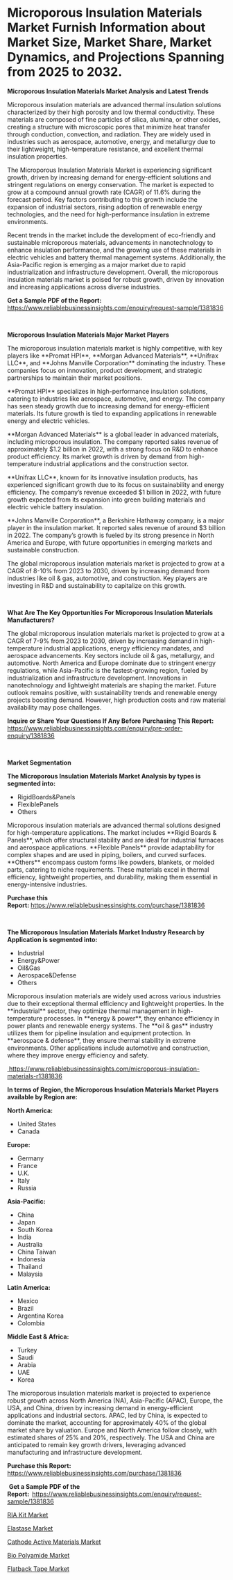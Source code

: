 <p><h1>Microporous Insulation Materials Market Furnish Information about Market Size, Market Share, Market Dynamics, and Projections Spanning from 2025 to 2032.</h1></p><p><strong>Microporous Insulation Materials Market Analysis and Latest Trends</strong></p>
<p><p>Microporous insulation materials are advanced thermal insulation solutions characterized by their high porosity and low thermal conductivity. These materials are composed of fine particles of silica, alumina, or other oxides, creating a structure with microscopic pores that minimize heat transfer through conduction, convection, and radiation. They are widely used in industries such as aerospace, automotive, energy, and metallurgy due to their lightweight, high-temperature resistance, and excellent thermal insulation properties.</p><p>The Microporous Insulation Materials Market is experiencing significant growth, driven by increasing demand for energy-efficient solutions and stringent regulations on energy conservation. The market is expected to grow at a compound annual growth rate (CAGR) of 11.6% during the forecast period. Key factors contributing to this growth include the expansion of industrial sectors, rising adoption of renewable energy technologies, and the need for high-performance insulation in extreme environments.</p><p>Recent trends in the market include the development of eco-friendly and sustainable microporous materials, advancements in nanotechnology to enhance insulation performance, and the growing use of these materials in electric vehicles and battery thermal management systems. Additionally, the Asia-Pacific region is emerging as a major market due to rapid industrialization and infrastructure development. Overall, the microporous insulation materials market is poised for robust growth, driven by innovation and increasing applications across diverse industries.</p></p>
<p><strong>Get a Sample PDF of the Report:&nbsp;</strong> <a href="https://www.reliablebusinessinsights.com/enquiry/request-sample/1381836?utm_campaign=63&utm_medium=2&utm_source=Github&utm_content=ia&utm_term=25012025&utm_id=microporous-insulation-materials">https://www.reliablebusinessinsights.com/enquiry/request-sample/1381836</a></p>
<p>&nbsp;</p>
<p><strong>Microporous Insulation Materials Major Market Players</strong></p>
<p><p>The microporous insulation materials market is highly competitive, with key players like **Promat HPI**, **Morgan Advanced Materials**, **Unifrax LLC**, and **Johns Manville Corporation** dominating the industry. These companies focus on innovation, product development, and strategic partnerships to maintain their market positions.</p><p>**Promat HPI** specializes in high-performance insulation solutions, catering to industries like aerospace, automotive, and energy. The company has seen steady growth due to increasing demand for energy-efficient materials. Its future growth is tied to expanding applications in renewable energy and electric vehicles.</p><p>**Morgan Advanced Materials** is a global leader in advanced materials, including microporous insulation. The company reported sales revenue of approximately $1.2 billion in 2022, with a strong focus on R&D to enhance product efficiency. Its market growth is driven by demand from high-temperature industrial applications and the construction sector.</p><p>**Unifrax LLC**, known for its innovative insulation products, has experienced significant growth due to its focus on sustainability and energy efficiency. The company’s revenue exceeded $1 billion in 2022, with future growth expected from its expansion into green building materials and electric vehicle battery insulation.</p><p>**Johns Manville Corporation**, a Berkshire Hathaway company, is a major player in the insulation market. It reported sales revenue of around $3 billion in 2022. The company’s growth is fueled by its strong presence in North America and Europe, with future opportunities in emerging markets and sustainable construction.</p><p>The global microporous insulation materials market is projected to grow at a CAGR of 8-10% from 2023 to 2030, driven by increasing demand from industries like oil & gas, automotive, and construction. Key players are investing in R&D and sustainability to capitalize on this growth.</p></p>
<p>&nbsp;</p>
<p><strong>What Are The Key Opportunities For Microporous Insulation Materials Manufacturers?</strong></p>
<p><p>The global microporous insulation materials market is projected to grow at a CAGR of 7-9% from 2023 to 2030, driven by increasing demand in high-temperature industrial applications, energy efficiency mandates, and aerospace advancements. Key sectors include oil & gas, metallurgy, and automotive. North America and Europe dominate due to stringent energy regulations, while Asia-Pacific is the fastest-growing region, fueled by industrialization and infrastructure development. Innovations in nanotechnology and lightweight materials are shaping the market. Future outlook remains positive, with sustainability trends and renewable energy projects boosting demand. However, high production costs and raw material availability may pose challenges.</p></p>
<p><strong>Inquire or Share Your Questions If Any Before Purchasing This Report:</strong> <a href="https://www.reliablebusinessinsights.com/enquiry/pre-order-enquiry/1381836?utm_campaign=63&utm_medium=2&utm_source=Github&utm_content=ia&utm_term=25012025&utm_id=microporous-insulation-materials">https://www.reliablebusinessinsights.com/enquiry/pre-order-enquiry/1381836</a></p>
<p>&nbsp;</p>
<p><strong>Market Segmentation</strong></p>
<p><strong>The Microporous Insulation Materials Market Analysis by types is segmented into:</strong></p>
<p><ul><li>RigidBoards&Panels</li><li>FlexiblePanels</li><li>Others</li></ul></p>
<p><p>Microporous insulation materials are advanced thermal solutions designed for high-temperature applications. The market includes **Rigid Boards & Panels**, which offer structural stability and are ideal for industrial furnaces and aerospace applications. **Flexible Panels** provide adaptability for complex shapes and are used in piping, boilers, and curved surfaces. **Others** encompass custom forms like powders, blankets, or molded parts, catering to niche requirements. These materials excel in thermal efficiency, lightweight properties, and durability, making them essential in energy-intensive industries.</p></p>
<p><strong>Purchase this Report:&nbsp;</strong><a href="https://www.reliablebusinessinsights.com/purchase/1381836?utm_campaign=63&utm_medium=2&utm_source=Github&utm_content=ia&utm_term=25012025&utm_id=microporous-insulation-materials">https://www.reliablebusinessinsights.com/purchase/1381836</a></p>
<p>&nbsp;</p>
<p><strong>The Microporous Insulation Materials Market Industry Research by Application is segmented into:</strong></p>
<p><ul><li>Industrial</li><li>Energy&Power</li><li>Oil&Gas</li><li>Aerospace&Defense</li><li>Others</li></ul></p>
<p><p>Microporous insulation materials are widely used across various industries due to their exceptional thermal efficiency and lightweight properties. In the **industrial** sector, they optimize thermal management in high-temperature processes. In **energy & power**, they enhance efficiency in power plants and renewable energy systems. The **oil & gas** industry utilizes them for pipeline insulation and equipment protection. In **aerospace & defense**, they ensure thermal stability in extreme environments. Other applications include automotive and construction, where they improve energy efficiency and safety.</p></p>
<p><a href="https://www.reliablebusinessinsights.com/microporous-insulation-materials-r1381836?utm_campaign=63&utm_medium=2&utm_source=Github&utm_content=ia&utm_term=25012025&utm_id=microporous-insulation-materials">&nbsp;https://www.reliablebusinessinsights.com/microporous-insulation-materials-r1381836</a></p>
<p><strong>In terms of Region, the Microporous Insulation Materials Market Players available by Region are:</strong></p>
<p>
    <p> <strong> North America: </strong>
        <ul>
            <li>United States</li>
            <li>Canada</li>
        </ul>
        </p> 
    <p> <strong> Europe: </strong>
        <ul>
            <li>Germany</li>
            <li>France</li>
            <li>U.K.</li>
            <li>Italy</li>
            <li>Russia</li>
        </ul>
        </p> 
    <p> <strong> Asia-Pacific: </strong>
        <ul>
            <li>China</li>
            <li>Japan</li>
            <li>South Korea</li>
            <li>India</li>
            <li>Australia</li>
            <li>China Taiwan</li>
            <li>Indonesia</li>
            <li>Thailand</li>
            <li>Malaysia</li>
        </ul>
        </p> 
    <p> <strong> Latin America: </strong>
        <ul>
            <li>Mexico</li>
            <li>Brazil</li>
            <li>Argentina Korea</li>
            <li>Colombia</li>
        </ul>
        </p> 
    <p> <strong> Middle East & Africa: </strong>
        <ul>
            <li>Turkey</li>
            <li>Saudi</li>
            <li>Arabia</li>
            <li>UAE</li>
            <li>Korea</li>
        </ul>
    </p>
    </p>
<p><p>The microporous insulation materials market is projected to experience robust growth across North America (NA), Asia-Pacific (APAC), Europe, the USA, and China, driven by increasing demand in energy-efficient applications and industrial sectors. APAC, led by China, is expected to dominate the market, accounting for approximately 40% of the global market share by valuation. Europe and North America follow closely, with estimated shares of 25% and 20%, respectively. The USA and China are anticipated to remain key growth drivers, leveraging advanced manufacturing and infrastructure development.</p></p>
<p><strong>Purchase this Report: </strong><a href="https://www.reliablebusinessinsights.com/purchase/1381836?utm_campaign=63&utm_medium=2&utm_source=Github&utm_content=ia&utm_term=25012025&utm_id=microporous-insulation-materials">https://www.reliablebusinessinsights.com/purchase/1381836</a></p>
<p>&nbsp;<strong>Get a Sample PDF of the Report:&nbsp;&nbsp;</strong><a href="https://www.reliablebusinessinsights.com/enquiry/request-sample/1381836?utm_campaign=63&utm_medium=2&utm_source=Github&utm_content=ia&utm_term=25012025&utm_id=microporous-insulation-materials">https://www.reliablebusinessinsights.com/enquiry/request-sample/1381836</a></p>
<p><strong></strong></p>
<p><p><a href="https://github.com/kuhlpage323/Market-Research-Report-List-1/blob/main/ria-kit-market.md?utm_campaign=63&utm_medium=2&utm_source=Github&utm_content=ia&utm_term=25012025&utm_id=microporous-insulation-materials">RIA Kit Market</a></p><p><a href="https://github.com/jamastodola515/Market-Research-Report-List-1/blob/main/elastase-market.md?utm_campaign=63&utm_medium=2&utm_source=Github&utm_content=ia&utm_term=25012025&utm_id=microporous-insulation-materials">Elastase Market</a></p><p><a href="https://github.com/danikabiele541/Market-Research-Report-List-1/blob/main/cathode-active-materials-market.md?utm_campaign=63&utm_medium=2&utm_source=Github&utm_content=ia&utm_term=25012025&utm_id=microporous-insulation-materials">Cathode Active Materials Market</a></p><p><a href="https://github.com/organophelia8282/Market-Research-Report-List-1/blob/main/bio-polyamide-market.md?utm_campaign=63&utm_medium=2&utm_source=Github&utm_content=ia&utm_term=25012025&utm_id=microporous-insulation-materials">Bio Polyamide Market</a></p><p><a href="https://github.com/savannabyun726/Market-Research-Report-List-1/blob/main/flatback-tape-market.md?utm_campaign=63&utm_medium=2&utm_source=Github&utm_content=ia&utm_term=25012025&utm_id=microporous-insulation-materials">Flatback Tape Market</a></p></p>